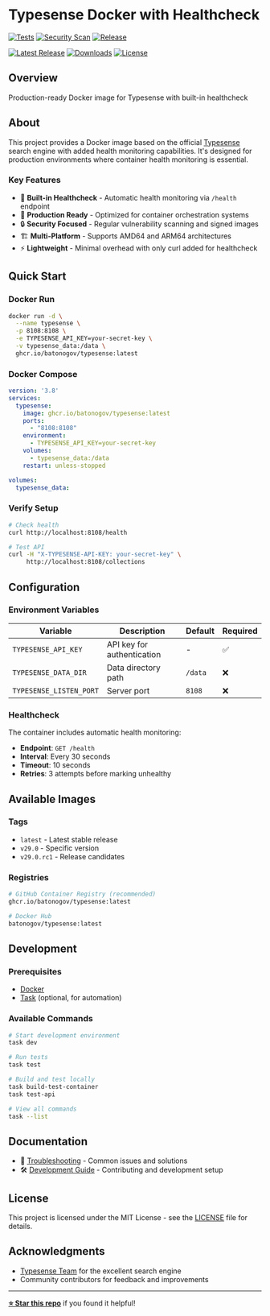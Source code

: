 # Typesense Docker with Healthcheck

[![Tests](https://github.com/batonogov/typesense/actions/workflows/tests.yaml/badge.svg?style=flat-square)](https://github.com/batonogov/typesense/actions/workflows/tests.yaml)
[![Security Scan](https://github.com/batonogov/typesense/actions/workflows/security-scan.yaml/badge.svg?style=flat-square)](https://github.com/batonogov/typesense/actions/workflows/security-scan.yaml)
[![Release](https://github.com/batonogov/typesense/actions/workflows/release-publisher.yaml/badge.svg?style=flat-square)](https://github.com/batonogov/typesense/actions/workflows/release-publisher.yaml)

[![Latest Release](https://img.shields.io/github/v/release/batonogov/typesense?style=flat-square)](https://github.com/batonogov/typesense/releases/latest)
[![Downloads](https://img.shields.io/github/downloads/batonogov/typesense/total?style=flat-square)](https://github.com/batonogov/typesense/releases)
[![License](https://img.shields.io/github/license/batonogov/typesense?style=flat-square)](LICENSE)

## Overview

Production-ready Docker image for Typesense with built-in healthcheck

## About

This project provides a Docker image based on the official
[Typesense](https://typesense.org/) search engine with added health monitoring
capabilities. It's designed for production environments where container health
monitoring is essential.

### Key Features

- 🏥 **Built-in Healthcheck** - Automatic health monitoring via `/health`
  endpoint
- 🐳 **Production Ready** - Optimized for container orchestration systems
- 🔒 **Security Focused** - Regular vulnerability scanning and signed images
- 🏗️ **Multi-Platform** - Supports AMD64 and ARM64 architectures
- ⚡ **Lightweight** - Minimal overhead with only curl added for healthcheck

## Quick Start

### Docker Run

```bash
docker run -d \
  --name typesense \
  -p 8108:8108 \
  -e TYPESENSE_API_KEY=your-secret-key \
  -v typesense_data:/data \
  ghcr.io/batonogov/typesense:latest
```

### Docker Compose

```yaml
version: '3.8'
services:
  typesense:
    image: ghcr.io/batonogov/typesense:latest
    ports:
      - "8108:8108"
    environment:
      - TYPESENSE_API_KEY=your-secret-key
    volumes:
      - typesense_data:/data
    restart: unless-stopped

volumes:
  typesense_data:
```

### Verify Setup

```bash
# Check health
curl http://localhost:8108/health

# Test API
curl -H "X-TYPESENSE-API-KEY: your-secret-key" \
     http://localhost:8108/collections
```

## Configuration

### Environment Variables

| Variable | Description | Default | Required |
|----------|-------------|---------|----------|
| `TYPESENSE_API_KEY` | API key for authentication | - | ✅ |
| `TYPESENSE_DATA_DIR` | Data directory path | `/data` | ❌ |
| `TYPESENSE_LISTEN_PORT` | Server port | `8108` | ❌ |

### Healthcheck

The container includes automatic health monitoring:

- **Endpoint**: `GET /health`
- **Interval**: Every 30 seconds
- **Timeout**: 10 seconds
- **Retries**: 3 attempts before marking unhealthy

## Available Images

### Tags

- `latest` - Latest stable release
- `v29.0` - Specific version
- `v29.0.rc1` - Release candidates

### Registries

```bash
# GitHub Container Registry (recommended)
ghcr.io/batonogov/typesense:latest

# Docker Hub
batonogov/typesense:latest
```

## Development

### Prerequisites

- [Docker](https://www.docker.com/)
- [Task](https://taskfile.dev/) (optional, for automation)

### Available Commands

```bash
# Start development environment
task dev

# Run tests
task test

# Build and test locally
task build-test-container
task test-api

# View all commands
task --list
```

## Documentation

- 🔧 [Troubleshooting](TROUBLESHOOTING.md) - Common issues and solutions
- 🛠 [Development Guide](DEVELOPMENT.md) - Contributing and development
  setup

## License

This project is licensed under the MIT License - see the [LICENSE](LICENSE)
file for details.

## Acknowledgments

- [Typesense Team](https://github.com/typesense/typesense) for the excellent
  search engine
- Community contributors for feedback and improvements

---

**[⭐ Star this repo](https://github.com/batonogov/typesense/stargazers)**
if you found it helpful!
